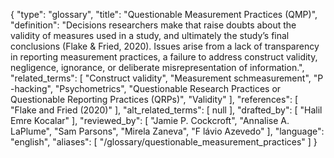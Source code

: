 {
    "type": "glossary",
    "title": "Questionable Measurement Practices (QMP)",
    "definition": "Decisions researchers make that raise doubts about the validity of measures used in a study, and ultimately the study’s final conclusions (Flake & Fried, 2020). Issues arise from a lack of transparency in reporting measurement practices, a failure to address construct validity, negligence, ignorance, or deliberate misrepresentation of information.",
    "related_terms": [
        "Construct validity",
        "Measurement schmeasurement",
        "P -hacking",
        "Psychometrics",
        "Questionable Research Practices or Questionable Reporting Practices (QRPs)",
        "Validity"
    ],
    "references": [
        "Flake and Fried (2020)"
    ],
    "alt_related_terms": [
        null
    ],
    "drafted_by": [
        "Halil Emre Kocalar"
    ],
    "reviewed_by": [
        "Jamie P. Cockcroft",
        "Annalise A. LaPlume",
        "Sam Parsons",
        "Mirela Zaneva",
        "F lávio Azevedo"
    ],
    "language": "english",
    "aliases": [
        "/glossary/questionable_measurement_practices"
    ]
}